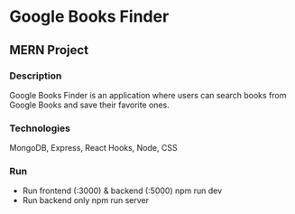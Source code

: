 # Google Books Finder 
## MERN Project

### Description
Google Books Finder is an application where users can search books from Google Books and save their favorite ones. 

### Technologies
MongoDB, Express, React Hooks, Node, CSS

### Run
- Run frontend (:3000) & backend (:5000)
npm run dev
- Run backend only
npm run server
